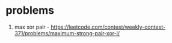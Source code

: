 # problems
1. max xor pair - https://leetcode.com/contest/weekly-contest-371/problems/maximum-strong-pair-xor-i/